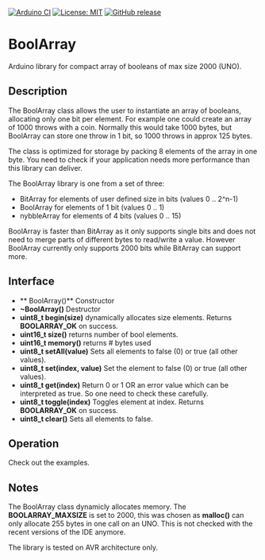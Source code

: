 
[![Arduino CI](https://github.com/RobTillaart/BoolArray/workflows/Arduino%20CI/badge.svg)](https://github.com/marketplace/actions/arduino_ci)
[![License: MIT](https://img.shields.io/badge/license-MIT-green.svg)](https://github.com/RobTillaart/BoolArray/blob/master/LICENSE)
[![GitHub release](https://img.shields.io/github/release/RobTillaart/BoolArray.svg?maxAge=3600)](https://github.com/RobTillaart/BoolArray/releases)


# BoolArray

Arduino library for compact array of booleans of max size 2000 (UNO).


## Description

The BoolArray class allows the user to instantiate an array of booleans, allocating only one bit per element. 
For example one could create an array of 1000 throws with a coin. Normally this would take 1000 bytes,
but BoolArray can store one throw in 1 bit, so 1000 throws in approx 125 bytes.

The class is optimized for storage by packing 8 elements of the array in one byte.
You need to check if your application needs more performance than this library can deliver. 

The BoolArray library is one from a set of three:
- BitArray  for elements of user defined size in bits (values 0 .. 2^n-1)
- BoolArray for elements of 1 bit (values 0 .. 1)
- nybbleArray for elements of 4 bits (values 0 .. 15)

BoolArray is faster than BitArray as it only supports single bits and does not need to merge parts
of different bytes to read/write a value. However BoolArray currently only supports 2000 bits while
BitArray can support more.


## Interface

- ** BoolArray()** Constructor
- **~BoolArray()** Destructor
- **uint8_t begin(size)** dynamically allocates size elements. Returns **BOOLARRAY_OK** on success.
- **uint16_t size()** returns number of bool elements.
- **uint16_t memory()** returns # bytes used
- **uint8_t setAll(value)** Sets all elements to false (0) or true (all other values).
- **uint8_t set(index, value)** Set the element to false (0) or true (all other values).
- **uint8_t get(index)** Return 0 or 1 OR an error value which can be interpreted as true. 
So one need to check these carefully.
- **uint8_t toggle(index)** Toggles element at index. Returns **BOOLARRAY_OK** on success.
- **uint8_t clear()** Sets all elements to false.


## Operation

Check out the examples.


## Notes

The BoolArray class dynamicly allocates memory.
The **BOOLARRAY_MAXSIZE** is set to 2000, this was chosen as **malloc()** can only allocate 255 bytes 
in one call on an UNO. This is not checked with the recent versions of the IDE anymore.

The library is tested on AVR architecture only.

